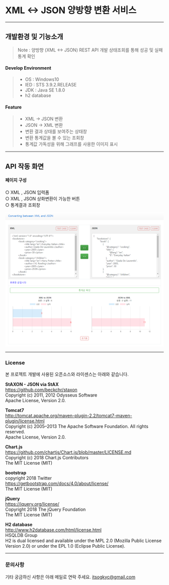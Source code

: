 XML <-> JSON 양방향 변환 서비스
===================

----------

개발환경 및 기능소개
-------------
>Note :
>양방향 (XML <-> JSON) REST API 개발
상태조회를 통해 성공 및 실패 통계 확인


#### Develop Environment

>- OS : Windows10
>- IED : STS 3.9.2.RELEASE
>- JDK : Java SE 1.8.0 
>- h2 database


#### Feature
>- XML -> JSON 변환
>- JSON -> XML 변환
>- 변환 결과 상태를 보여주는 상태창
>- 변환 통계값을 볼 수 있는 조회창
>- 통계값 가독성을 위해 그래프를 사용한 이미지 표시






------------

API 작동 화면
-------------

####  **페이지 구성**
○ XML , JSON 입력폼  
○ XML , JSON 상화변환이 가능한 버튼  
○ 통계결과 조회창  

![enter image description here](https://github.com/itsogkyc/XMLtoJSON/blob/master/img/%EC%9E%91%EB%8F%99%EC%9D%B4%EB%AF%B8%EC%A7%80.png?raw=true)


----------

### License  
본 프로젝트 개발에 사용된 오픈소스와 라이센스는 아래와 같습니다.

**StAXON - JSON via StAX**  
https://github.com/beckchr/staxon  
Copyright (c) 2011, 2012 Odysseus Software  
Apache License, Version 2.0.  

**Tomcat7**  
http://tomcat.apache.org/maven-plugin-2.2/tomcat7-maven-plugin/license.html  
Copyright (c)  2005–2013 The Apache Software Foundation. All rights reserved.  
Apache License, Version 2.0.  

**Chart.js**  
https://github.com/chartjs/Chart.js/blob/master/LICENSE.md  
Copyright (c) 2018 Chart.js Contributors  
The MIT License (MIT)  

**bootstrap**  
copyright 2018 Twitter  
https://getbootstrap.com/docs/4.0/about/license/  
The MIT License (MIT)  

**jQuery**  
https://jquery.org/license/  
Copyright 2018 The jQuery Foundation  
The MIT License (MIT)  

**H2 database**  
http://www.h2database.com/html/license.html  
HSQLDB Group  
H2 is dual licensed and available under the MPL 2.0 (Mozilla Public License Version 2.0) or under the EPL 1.0 (Eclipse Public License).  



----------


### 문의사항
기타 궁금하신 사항은 아래 메일로 연락 주세요.
itsogkyc@gmail.com

